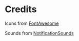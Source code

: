 # Credits
Icons from [FontAwesome](https://fontawesome.com/)

Sounds from [NotificationSounds](https://notificationsounds.com/)